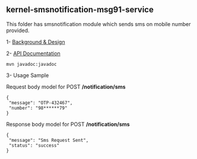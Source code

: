 ## kernel-smsnotification-msg91-service
This folder has smsnotification module which sends sms on mobile number provided. 
 
 1- [Background & Design](../../design/kernel/kernel-smsnotification.md)
 

 2- [API Documentation <TBA>](TBA)
 
 ```
 mvn javadoc:javadoc

 ```
 
 3- Usage Sample
 
Request body model for POST **/notification/sms**
 
 ```
{
  "message": "OTP-432467",
  "number": "98******79"
}
 
 ```

Response body model for POST **/notification/sms**
  
 ```
{
  "message": "Sms Request Sent",
  "status": "success"
}
 ```








